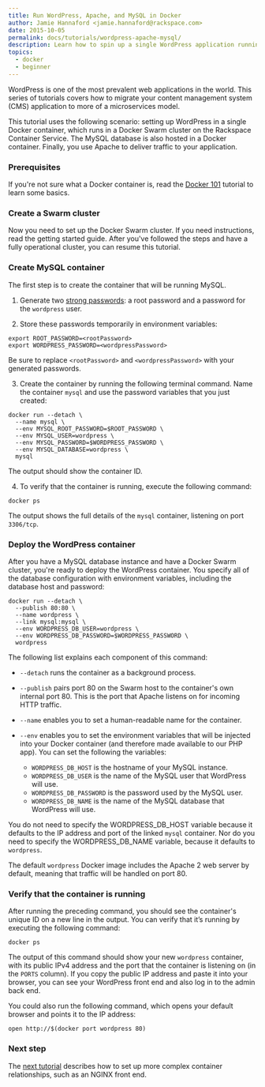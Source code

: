 ```yaml
---
title: Run WordPress, Apache, and MySQL in Docker
author: Jamie Hannaford <jamie.hannaford@rackspace.com>
date: 2015-10-05
permalink: docs/tutorials/wordpress-apache-mysql/
description: Learn how to spin up a single WordPress application running Apache and MySQL on Carina
topics:
  - docker
  - beginner
---
```


WordPress is one of the most prevalent web applications in the world. This
series of tutorials covers how to migrate your content management system (CMS)
application to more of a microservices model.

This tutorial uses the following scenario: setting up WordPress in a single
Docker container, which runs in a Docker Swarm cluster on the Rackspace
Container Service. The MySQL database is also hosted in a Docker container.
Finally, you use Apache to deliver traffic to your application.

### Prerequisites

If you're not sure what a Docker container is, read the
[Docker 101](../docker-101-introduction-docker) tutorial to learn some basics.

### Create a Swarm cluster

Now you need to set up the Docker Swarm cluster. If you need instructions, read
the getting started guide. After you've followed the steps and have a fully
operational cluster, you can resume this tutorial.

### Create MySQL container

The first step is to create the container that will be running MySQL.

1. Generate two [strong passwords](https://strongpasswordgenerator.com/): a
root password and a password for the `wordpress` user.

2. Store these passwords temporarily in environment variables:

  ```
  export ROOT_PASSWORD=<rootPassword>
  export WORDPRESS_PASSWORD=<wordpressPassword>
  ```

  Be sure to replace `<rootPassword>` and `<wordpressPassword>` with your
  generated passwords.

3. Create the container by running the following terminal command. Name the
   container `mysql` and use the password variables that you just created:

  ```
  docker run --detach \
    --name mysql \
    --env MYSQL_ROOT_PASSWORD=$ROOT_PASSWORD \
    --env MYSQL_USER=wordpress \
    --env MYSQL_PASSWORD=$WORDPRESS_PASSWORD \
    --env MYSQL_DATABASE=wordpress \
    mysql
  ```

  The output should show the container ID.

4. To verify that the container is running, execute the following command:

  ```
  docker ps
  ```

  The output shows the full details of the `mysql` container, listening on port
  `3306/tcp`.

### Deploy the WordPress container

After you have a MySQL database instance and have a Docker Swarm cluster, you're
ready to deploy the WordPress container. You specify all of the database
configuration with environment variables, including the database host and
password:

```
docker run --detach \
  --publish 80:80 \
  --name wordpress \
  --link mysql:mysql \
  --env WORDPRESS_DB_USER=wordpress \
  --env WORDPRESS_DB_PASSWORD=$WORDPRESS_PASSWORD \
  wordpress
```

The following list explains each component of this command:

* `--detach` runs the container as a background process.
* `--publish` pairs port 80 on the Swarm host to the container's own internal port 80.
This is the port that Apache listens on for incoming HTTP traffic.
* `--name` enables you to set a human-readable name for the container.
* `--env` enables you to set the environment variables that will be injected into
your Docker container (and therefore made available to our PHP app). You can
set the following the variables:

  * `WORDPRESS_DB_HOST` is the hostname of your MySQL instance.
  * `WORDPRESS_DB_USER` is the name of the MySQL user that WordPress will use.
  * `WORDPRESS_DB_PASSWORD` is the password used by the MySQL user.
  * `WORDPRESS_DB_NAME` is the name of the MySQL database that WordPress will use.

You do not need to specify the WORDPRESS_DB_HOST variable because it defaults to
the IP address and port of the linked `mysql` container. Nor do you need to
specify the WORDPRESS_DB_NAME variable, because it defaults to `wordpress`.

The default `wordpress` Docker image includes the Apache 2 web server by default,
meaning that traffic will be handled on port 80.

### Verify that the container is running

After running the preceding command, you should see the container's unique ID
on a new line in the output. You can verify that it’s running by executing the
following command:

```
docker ps
```

The output of this command should show your new `wordpress` container, with its
public IPv4 address and the port that the container is listening on (in the
`PORTS` column). If you copy the public IP address and paste it into your
browser, you can see your WordPress front end and also log in to the admin back
end.

You could also run the following command, which opens your default browser and
points it to the IP address:

```
open http://$(docker port wordpress 80)
```

### Next step

The [next tutorial](../linking-wordpress-containers) describes how to set up
more complex container relationships, such as an NGINX front end.
